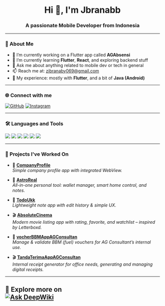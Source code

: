 <h1 align="center">Hi 👋, I'm Jbranabb</h1>
<h3 align="center">A passionate Mobile Developer from Indonesia</h3>

---

### 🚀 About Me
- 🔭 I’m currently working on a Flutter app called **AGAbsensi**
- 🌱 I’m currently learning **Flutter**, **React**, and exploring backend stuff
- 💬 Ask me about anything related to mobile dev or tech in general
- 📫 Reach me at: [zibranaby069@gmail.com](mailto:zibranaby069@gmail.com)
- 📘 My experience: mostly with **Flutter**, and a bit of **Java (Android)**

---

### 🌐 Connect with me
<p>
  <a href="https://github.com/jbranabb" target="_blank"><img alt="GitHub" src="https://img.shields.io/badge/GitHub-%2312100E.svg?&style=for-the-badge&logo=github&logoColor=white" /></a>
  <a href="https://instagram.com/yourusername" target="_blank"><img alt="Instagram" src="https://img.shields.io/badge/Instagram-E4405F?style=for-the-badge&logo=instagram&logoColor=white"/></a>
</p>

---

### 🛠️ Languages and Tools
<p align="left">
  <img src="https://img.shields.io/badge/Flutter-02569B?style=for-the-badge&logo=flutter&logoColor=white" />
  <img src="https://img.shields.io/badge/Dart-0175C2?style=for-the-badge&logo=dart&logoColor=white" />
  <img src="https://img.shields.io/badge/Java-ED8B00?style=for-the-badge&logo=java&logoColor=white" />
  <img src="https://img.shields.io/badge/Android-3DDC84?style=for-the-badge&logo=android&logoColor=white" />
  <img src="https://img.shields.io/badge/Linux-FCC624?style=for-the-badge&logo=linux&logoColor=black" />
  <img src="https://img.shields.io/badge/Firebase-FFCA28?style=for-the-badge&logo=firebase&logoColor=black" />
</p>

---
### 🧪 Projects I've Worked On

- 🏢 **[CompanyProfile]((https://deepwiki.com/jbranabb/companyProfile))**  
  *Simple company profile app with integrated WebView.*

- 🔐 **[AstroReal](https://deepwiki.com/jbranabb/astroreal)**  
  *All-in-one personal tool: wallet manager, smart home control, and notes.*

- 📝 **[TodoUkk](https://deepwiki.tech/project/todoukk)**  
  *Lightweight note app with edit history & simple UX.*

- 🎬 **[AbsoluteCinema](https://deepwiki.com/jbranabb/AbsoluteCinema)**  
  *Modern movie listing app with rating, favorite, and watchlist – inspired by Letterboxd.*
  
- 📝 **[vocherBBMAppAGConsultan](https://deepwiki.com/jbranabb/vocherBBMAppAGConsultan)**  
  *Manage & validate BBM (fuel) vouchers for AG Consultant’s internal use.*

- 🎬 **[TandaTerimaAppAGConsultan](https://deepwiki.com/jbranabb/TandaTerimaAppAGConsultan)**  
*Internal receipt generator for office needs, generating and managing digital receipts.*
  

---

🚀 Explore more on  
[![Ask DeepWiki](https://deepwiki.com/badge.svg)](https://deepwiki.com/jbranabb)
---
